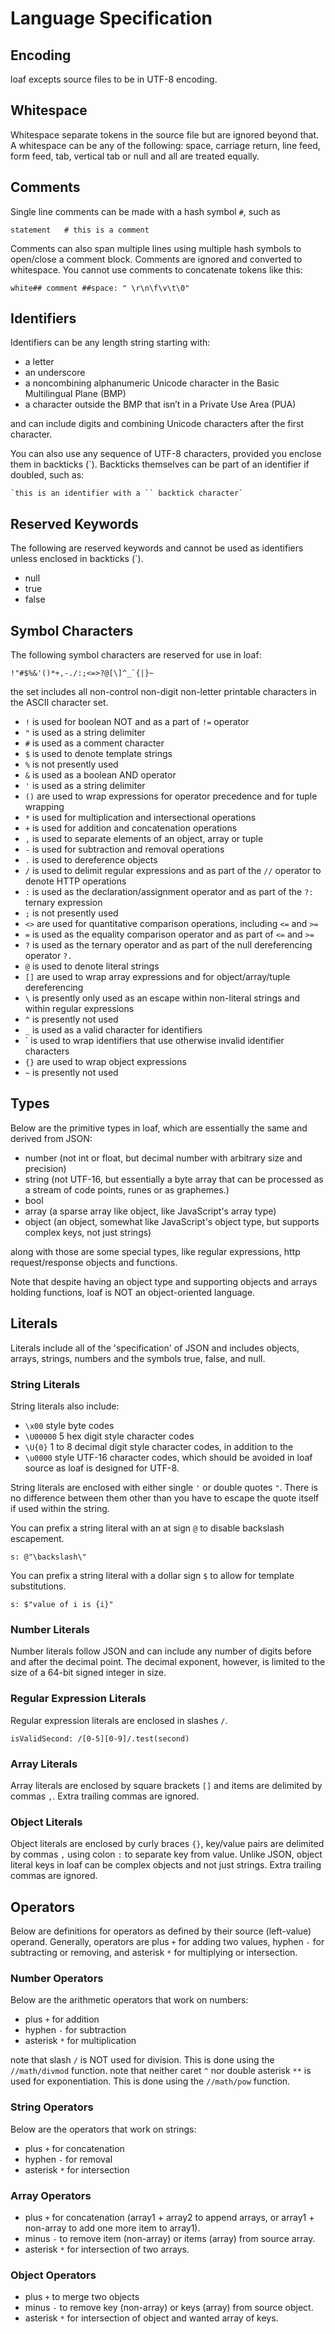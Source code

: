 # Language Specification

## Encoding
loaf excepts source files to be in UTF-8 encoding.

## Whitespace
Whitespace separate tokens in the source file but are ignored beyond that. A whitespace can be any of the following:
space, carriage return, line feed, form feed, tab, vertical tab or null and all are treated equally.

## Comments
Single line comments can be made with a hash symbol `#`, such as

    statement   # this is a comment

Comments can also span multiple lines using multiple hash symbols to open/close a comment block. Comments are ignored and converted to whitespace. You cannot use comments to concatenate tokens like this:
   
    white## comment ##space: " \r\n\f\v\t\0"

## Identifiers
Identifiers can be any length string starting with:
 - a letter
 - an underscore
 - a noncombining alphanumeric Unicode character in the Basic Multilingual Plane (BMP)
 - a character outside the BMP that isn’t in a Private Use Area (PUA)
    
and can include digits and combining Unicode characters after the first character.

You can also use any sequence of UTF-8 characters, provided you enclose them in backticks (`). Backticks themselves can be part of an identifier if doubled, such as:

    `this is an identifier with a `` backtick character`

## Reserved Keywords
The following are reserved keywords and cannot be used as identifiers unless enclosed in backticks (`).

 - null
 - true
 - false

## Symbol Characters
The following symbol characters are reserved for use in loaf:

    !"#$%&'()*+,-./:;<=>?@[\]^_`{|}~

the set includes all non-control non-digit non-letter printable characters in the ASCII character set.

 - `!` is used for boolean NOT and as a part of `!=` operator
 - `"` is used as a string delimiter
 - `#` is used as a comment character
 - `$` is used to denote template strings
 - `%` is not presently used
 - `&` is used as a boolean AND operator
 - `'` is used as a string delimiter
 - `()` are used to wrap expressions for operator precedence and for tuple wrapping
 - `*` is used for multiplication and intersectional operations
 - `+` is used for addition and concatenation operations
 - `,` is used to separate elements of an object, array or tuple
 - `-` is used for subtraction and removal operations
 - `.` is used to dereference objects
 - `/` is used to delimit regular expressions and as part of the `//` operator to denote HTTP operations
 - `:` is used as the declaration/assignment operator and as part of the `?:` ternary expression
 - `;` is not presently used
 - `<>` are used for quantitative comparison operations, including `<=` and `>=`
 - `=` is used as the equality comparison operator and as part of `<=` and `>=`
 - `?` is used as the ternary operator and as part of the null dereferencing operator `?.`
 - `@` is used to denote literal strings
 - `[]` are used to wrap array expressions and for object/array/tuple dereferencing
 - `\` is presently only used as an escape within non-literal strings and within regular expressions
 - `^` is presently not used
 - `_` is used as a valid character for identifiers
 - ` is used to wrap identifiers that use otherwise invalid identifier characters
 - `{}` are used to wrap object expressions
 - `~` is presently not used

## Types
Below are the primitive types in loaf, which are essentially the same and derived from JSON:
 - number (not int or float, but decimal number with arbitrary size and precision)
 - string (not UTF-16, but essentially a byte array that can be processed as a stream of code points, runes or as graphemes.)
 - bool
 - array (a sparse array like object, like JavaScript's array type)
 - object (an object, somewhat like JavaScript's object type, but supports complex keys, not just strings)

along with those are some special types, like regular expressions, http request/response objects and functions.

Note that despite having an object type and supporting objects and arrays holding functions, loaf is NOT an object-oriented language.

## Literals
Literals include all of the 'specification' of JSON and includes objects, arrays, strings, numbers and the symbols true, false, and null.

### String Literals
String literals also include:
 - `\x00` style byte codes
 - `\U00000` 5 hex digit style character codes
 - `\U{0}` 1 to 8 decimal digit style character codes, in addition to the
 - `\u0000` style UTF-16 character codes, which should be avoided in loaf source as loaf is designed for UTF-8.

String literals are enclosed with either single `'` or double quotes `"`. There is no difference between them other than you have to escape the quote itself if used within the string.

You can prefix a string literal with an at sign `@` to disable backslash escapement.

    s: @"\backslash\"

You can prefix a string literal with a dollar sign `$` to allow for template substitutions.

    s: $"value of i is {i}"

### Number Literals
Number literals follow JSON and can include any number of digits before and after the decimal point. The decimal exponent, however, is limited to the size of a 64-bit signed integer in size.

### Regular Expression Literals
Regular expression literals are enclosed in slashes `/`.

    isValidSecond: /[0-5][0-9]/.test(second)

### Array Literals
Array literals are enclosed by square brackets `[]` and items are delimited by commas `,`. Extra trailing commas are ignored.

### Object Literals
Object literals are enclosed by curly braces `{}`, key/value pairs are delimited by commas `,` using colon `:` to separate key from value. Unlike JSON, object literal keys in loaf can be complex objects and not just strings. Extra trailing commas are ignored.

## Operators
Below are definitions for operators as defined by their source (left-value) operand. Generally, operators are plus `+` for adding two values, hyphen `-` for subtracting or removing, and asterisk `*` for multiplying or intersection.

### Number Operators
Below are the arithmetic operators that work on numbers:
 - plus `+` for addition
 - hyphen `-` for subtraction
 - asterisk `*` for multiplication
 
note that slash `/` is NOT used for division. This is done using the `//math/divmod` function.
note that neither caret `^` nor double asterisk `**` is used for exponentiation. This is done using the `//math/pow` function.

### String Operators
Below are the operators that work on strings:
 - plus `+` for concatenation
 - hyphen `-` for removal
 - asterisk `*` for intersection

### Array Operators
 - plus `+` for concatenation (array1 + array2 to append arrays, or array1 + non-array to add one more item to array1).
 - minus `-` to remove item (non-array) or items (array) from source array.
 - asterisk `*` for intersection of two arrays.

### Object Operators
 - plus `+` to merge two objects
 - minus `-` to remove key (non-array) or keys (array) from source object.
 - asterisk `*` for intersection of object and wanted array of keys.